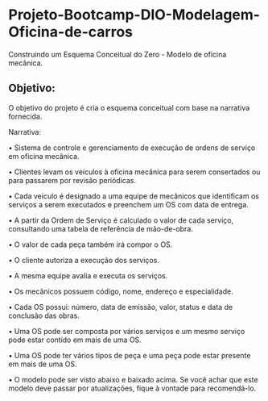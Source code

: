 # Projeto-Bootcamp-DIO-Modelagem-Oficina-de-carros
Construindo um Esquema Conceitual do Zero - Modelo de oficina mecânica. 
## Objetivo:
O objetivo do projeto é cria o esquema conceitual com base na narrativa fornecida.

  Narrativa:

• Sistema de controle e gerenciamento de execução de ordens de serviço em oficina mecânica.

• Clientes levam os veículos à oficina mecânica para serem consertados ou para passarem por revisão periódicas.

• Cada veículo é designado a uma equipe de mecânicos que identificam os serviços a serem executados e preenchem um OS com data de entrega.

• A partir da Ordem de Serviço é calculado o valor de cada serviço, consultando uma tabela de referência de mão-de-obra.

• O valor de cada peça também irá compor o OS.

• O cliente autoriza a execução dos serviços.

• A mesma equipe avalia e executa os serviços.

• Os mecânicos possuem código, nome, endereço e especialidade.

• Cada OS possui: número, data de emissão, valor, status e data de conclusão das obras.

• Uma OS pode ser composta por vários serviços e um mesmo serviço pode estar contido em mais de uma OS.

• Uma OS pode ter vários tipos de peça e uma peça pode estar presente em mais de uma OS.

• O modelo pode ser visto abaixo e baixado acima. Se você achar que este modelo deve passar por atualizações, fique à vontade para recomendá-lo.

